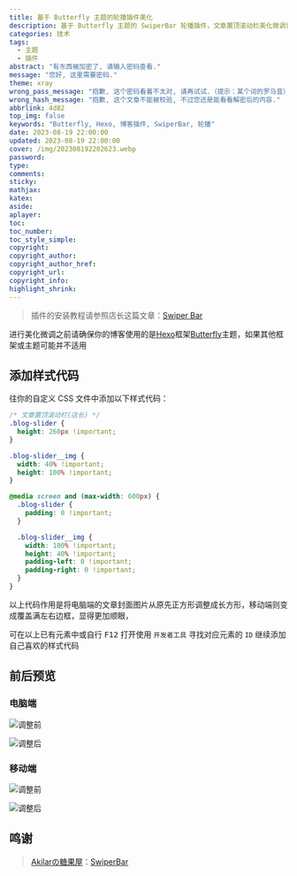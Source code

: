 ```yaml
---
title: 基于 Butterfly 主题的轮播插件美化
description: 基于 Butterfly 主题的 SwiperBar 轮播插件，文章置顶滚动栏美化微调记录
categories: 技术
tags:
  - 主题
  - 插件
abstract: "有东西被加密了, 请输入密码查看."
message: "您好, 这里需要密码."
theme: xray
wrong_pass_message: "抱歉, 这个密码看着不太对, 请再试试.（提示：某个词的罗马音）"
wrong_hash_message: "抱歉, 这个文章不能被校验, 不过您还是能看看解密后的内容."
abbrlink: 4d82
top_img: false
keywords: "Butterfly, Hexo, 博客插件, SwiperBar, 轮播"
date: 2023-08-19 22:00:00
updated: 2023-08-19 22:00:00
cover: /img/202308192202623.webp
password:
type:
comments:
sticky:
mathjax:
katex:
aside:
aplayer:
toc:
toc_number:
toc_style_simple:
copyright:
copyright_author:
copyright_author_href:
copyright_url:
copyright_info:
highlight_shrink:
---
```


> 插件的安装教程请参照店长这篇文章：[Swiper Bar](https://akilar.top/posts/8e1264d1/)

进行美化微调之前请确保你的博客使用的是[Hexo](https://hexo.io/zh-cn/)框架[Butterfly](https://butterfly.js.org/)主题，如果其他框架或主题可能并不适用

## 添加样式代码

往你的自定义 CSS 文件中添加以下样式代码：

```css
/* 文章置顶滚动栏(店长) */
.blog-slider {
  height: 260px !important;
}

.blog-slider__img {
  width: 40% !important;
  height: 100% !important;
}

@media screen and (max-width: 600px) {
  .blog-slider {
    padding: 0 !important;
  }

  .blog-slider__img {
    width: 100% !important;
    height: 40% !important;
    padding-left: 0 !important;
    padding-right: 0 !important;
  }
}
```

以上代码作用是将电脑端的文章封面图片从原先正方形调整成长方形，移动端则变成覆盖满左右边框，显得更加顺眼，

可在以上已有元素中或自行 <kbd>F12</kbd> 打开使用 `开发者工具` 寻找对应元素的 `ID` 继续添加自己喜欢的样式代码

## 前后预览

### 电脑端

![调整前](/img/202308192155353.webp)

![调整后](/img/202308192155352.webp)

### 移动端

![调整前](/img/202308192155354.webp)

![调整后](/img/202308192155350.webp)

## 鸣谢

> [Akilarの糖果屋](https://akilar.top/)：[SwiperBar](https://akilar.top/posts/8e1264d1/)
